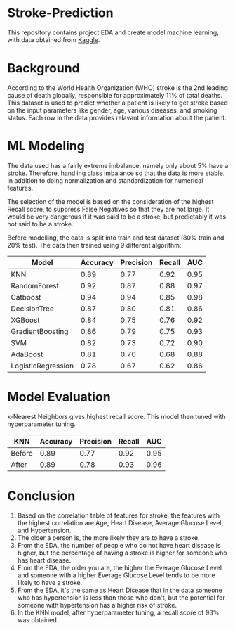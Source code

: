 # Stroke-Prediction
This repository contains project EDA and create model machine learning, with data obtained from [Kaggle](https://www.kaggle.com/datasets/fedesoriano/stroke-prediction-dataset).

# Background
According to the World Health Organization (WHO) stroke is the 2nd leading cause of death globally, responsible for approximately 11% of total deaths. This dataset is used to predict whether a patient is likely to get stroke based on the input parameters like gender, age, various diseases, and smoking status. Each row in the data provides relavant information about the patient.

# ML Modeling
The data used has a fairly extreme imbalance, namely only about 5% have a stroke. Therefore, handling class imbalance so that the data is more stable. In addition to doing normalization and standardization for numerical features.

The selection of the model is based on the consideration of the highest Recall score, to suppress False Negatives so that they are not large. It would be very dangerous if it was said to be a stroke, but predictably it was not said to be a stroke.

Before modelling, the data is split into train and test dataset (80% train and 20% test). The data then trained using 9 different algorithm:

Model | Accuracy | Precision | Recall | AUC |
--- | --- | --- | --- |--- |
KNN | 0.89 | 0.77 | 0.92 | 0.95 |
RandomForest | 0.92 | 0.87 | 0.88 | 0.97 |
Catboost | 0.94 | 0.94 | 0.85 | 0.98 |
DecisionTree | 0.87 | 0.80 | 0.81 | 0.86 |
XGBoost | 0.84 | 0.75 | 0.76 | 0.92 |
GradientBoosting | 0.86 | 0.79 | 0.75 | 0.93 |
SVM | 0.82 | 0.73 | 0.72 | 0.90 |
AdaBoost | 0.81 | 0.70 | 0.68 | 0.88 |
LogisticRegression | 0.78 | 0.67 | 0.62 | 0.86 |

# Model Evaluation
k-Nearest Neighbors gives highest recall score. This model then tuned with hyperparameter tuning.

KNN | Accuracy | Precision | Recall | AUC |
--- | --- | --- | --- |--- |
Before | 0.89 | 0.77 | 0.92 | 0.95 |
After | 0.89 | 0.78 | 0.93 | 0.96 |

# Conclusion
1. Based on the correlation table of features for stroke, the features with the highest correlation are Age, Heart Disease, Average Glucose Level, and Hypertension.
2. The older a person is, the more likely they are to have a stroke.
3. From the EDA, the number of people who do not have heart disease is higher, but the percentage of having a stroke is higher for someone who has heart disease.
4. From the EDA, the older you are, the higher the Everage Glucose Level and someone with a higher Everage Glucose Level tends to be more likely to have a stroke.
5. From the EDA, it's the same as Heart Disease that in the data someone who has hypertension is less than those who don't, but the potential for someone with hypertension has a higher risk of stroke.
6. In the KNN model, after hyperparameter tuning, a recall score of 93% was obtained.
